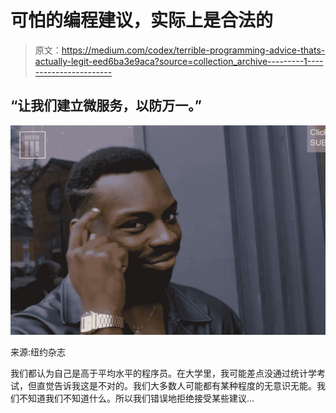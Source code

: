 # 可怕的编程建议，实际上是合法的

> 原文：<https://medium.com/codex/terrible-programming-advice-thats-actually-legit-eed6ba3e9aca?source=collection_archive---------1----------------------->

## “让我们建立微服务，以防万一。”

![](img/2c5889939d08f5d45f1911ed0055ef7a.png)

来源:纽约杂志

我们都认为自己是高于平均水平的程序员。在大学里，我可能差点没通过统计学考试，但直觉告诉我这是不对的。我们大多数人可能都有某种程度的无意识无能。我们不知道我们不知道什么。所以我们错误地拒绝接受某些建议…